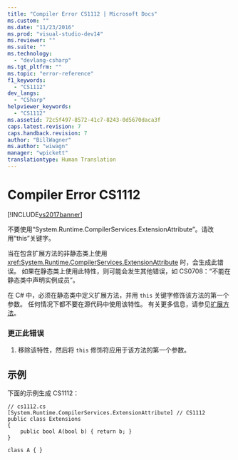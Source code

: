 ```yaml
---
title: "Compiler Error CS1112 | Microsoft Docs"
ms.custom: ""
ms.date: "11/23/2016"
ms.prod: "visual-studio-dev14"
ms.reviewer: ""
ms.suite: ""
ms.technology: 
  - "devlang-csharp"
ms.tgt_pltfrm: ""
ms.topic: "error-reference"
f1_keywords: 
  - "CS1112"
dev_langs: 
  - "CSharp"
helpviewer_keywords: 
  - "CS1112"
ms.assetid: 72c5f497-8572-41c7-8243-0d5670daca3f
caps.latest.revision: 7
caps.handback.revision: 7
author: "BillWagner"
ms.author: "wiwagn"
manager: "wpickett"
translationtype: Human Translation
---
```

# Compiler Error CS1112
[!INCLUDE[vs2017banner](../../../csharp/includes/vs2017banner.md)]

不要使用“System.Runtime.CompilerServices.ExtensionAttribute”。请改用“this”关键字。  
  
 当在包含扩展方法的非静态类上使用 <xref:System.Runtime.CompilerServices.ExtensionAttribute> 时，会生成此错误。  如果在静态类上使用此特性，则可能会发生其他错误，如 CS0708：“不能在静态类中声明实例成员”。  
  
 在 C\# 中，必须在静态类中定义扩展方法，并用 `this` 关键字修饰该方法的第一个参数。  任何情况下都不要在源代码中使用该特性。  有关更多信息，请参见[扩展方法](../../../csharp/programming-guide/classes-and-structs/extension-methods.md)。  
  
### 更正此错误  
  
1.  移除该特性，然后将 `this` 修饰符应用于该方法的第一个参数。  
  
## 示例  
 下面的示例生成 CS1112：  
  
```  
// cs1112.cs  
[System.Runtime.CompilerServices.ExtensionAttribute] // CS1112  
public class Extensions  
{  
    public bool A(bool b) { return b; }  
}  
  
class A { }   
```